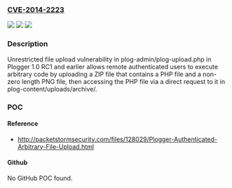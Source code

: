 ### [CVE-2014-2223](https://cve.mitre.org/cgi-bin/cvename.cgi?name=CVE-2014-2223)
![](https://img.shields.io/static/v1?label=Product&message=n%2Fa&color=blue)
![](https://img.shields.io/static/v1?label=Version&message=n%2Fa&color=blue)
![](https://img.shields.io/static/v1?label=Vulnerability&message=n%2Fa&color=brighgreen)

### Description

Unrestricted file upload vulnerability in plog-admin/plog-upload.php in Plogger 1.0 RC1 and earlier allows remote authenticated users to execute arbitrary code by uploading a ZIP file that contains a PHP file and a non-zero length PNG file, then accessing the PHP file via a direct request to it in plog-content/uploads/archive/.

### POC

#### Reference
- http://packetstormsecurity.com/files/128029/Plogger-Authenticated-Arbitrary-File-Upload.html

#### Github
No GitHub POC found.

